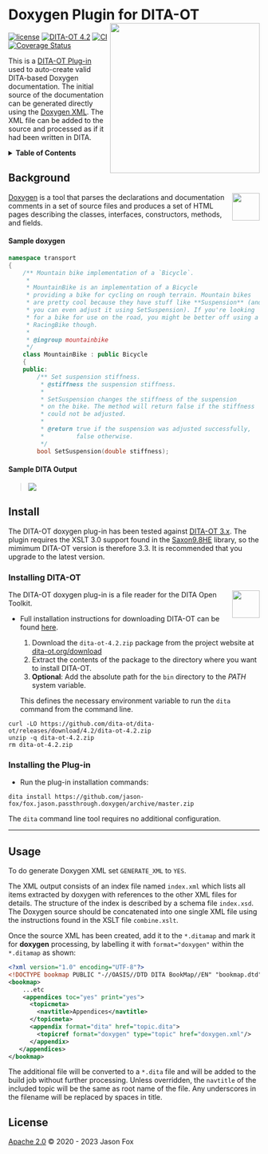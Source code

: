 # Doxygen Plugin for DITA-OT [<img src="https://jason-fox.github.io/fox.jason.passthrough.doxygen/doxygen.png" align="right" width="300">](http://doxygendita-ot.rtfd.io/)

[![license](https://img.shields.io/github/license/jason-fox/fox.jason.passthrough.doxygen.svg)](http://www.apache.org/licenses/LICENSE-2.0)
[![DITA-OT 4.2](https://img.shields.io/badge/DITA--OT-4.2-green.svg)](http://www.dita-ot.org/4.2)
[![CI](https://github.com/jason-fox/fox.jason.passthrough.doxygen/workflows/CI/badge.svg)](https://github.com/jason-fox/fox.jason.passthrough.doxygen/actions?query=workflow%3ACI)
[![Coverage Status](https://coveralls.io/repos/github/jason-fox/fox.jason.passthrough.doxygen/badge.svg?branch=master)](https://coveralls.io/github/jason-fox/fox.jason.passthrough.doxygen?branch=master)

This is a [DITA-OT Plug-in](https://www.dita-ot.org/plugins) used to auto-create valid DITA-based Doxygen documentation.
The initial source of the documentation can be generated directly using the
[Doxygen XML](http://www.doxygen.nl/manual/customize.html#xmlgenerator). The XML file can be added to the source and
processed as if it had been written in DITA.

<details>
<summary><strong>Table of Contents</strong></summary>

-   [Background](#background)
-   [Install](#install)
    -   [Installing DITA-OT](#installing-dita-ot)
    -   [Installing the Plug-in](#installing-the-plug-in)
-   [Usage](#usage)
-   [License](#license)

</details>

## Background

[<img src="https://jason-fox.github.io/fox.jason.passthrough.doxygen/doxygen-logo.png" align="right" height="55">](https://docs.oracle.com/javase/1.5.0/docs/guide/doxygen/index.html)

[Doxygen](http://www.doxygen.nl/manual/) is a tool that parses the declarations and
documentation comments in a set of source files and produces a set of HTML pages describing the classes, interfaces,
constructors, methods, and fields.


#### Sample doxygen

```c++
namespace transport
{
    /** Mountain bike implementation of a `Bicycle`.
     *
     * MountainBike is an implementation of a Bicycle
     * providing a bike for cycling on rough terrain. Mountain bikes
     * are pretty cool because they have stuff like **Suspension** (and
     * you can even adjust it using SetSuspension). If you're looking
     * for a bike for use on the road, you might be better off using a
     * RacingBike though.
     *
     * @ingroup mountainbike
     */
	class MountainBike : public Bicycle
	{
	public:
		/** Set suspension stiffness.
		 * @stiffness the suspension stiffness.
		 *
		 * SetSuspension changes the stiffness of the suspension
		 * on the bike. The method will return false if the stiffness
		 * could not be adjusted.
		 *
		 * @return true if the suspension was adjusted successfully,
		 *         false otherwise.
		 */
		bool SetSuspension(double stiffness);
```

#### Sample DITA Output

> ![](https://jason-fox.github.io/fox.jason.passthrough.doxygen/mountainbike.png)

## Install

The DITA-OT doxygen plug-in has been tested against [DITA-OT 3.x](http://www.dita-ot.org/download). The plugin requires
the XSLT 3.0 support found in the [Saxon9.8HE](https://www.saxonica.com/html/download/java.html) library, so the mimimum
DITA-OT version is therefore 3.3. It is recommended that you upgrade to the latest version.

### Installing DITA-OT

<a href="https://www.dita-ot.org"><img src="https://www.dita-ot.org/images/dita-ot-logo.svg" align="right" height="55"></a>

The DITA-OT doxygen plug-in is a file reader for the DITA Open Toolkit.

-   Full installation instructions for downloading DITA-OT can be found
    [here](https://www.dita-ot.org/4.0/topics/installing-client.html).

    1.  Download the `dita-ot-4.2.zip` package from the project website at
        [dita-ot.org/download](https://www.dita-ot.org/download)
    2.  Extract the contents of the package to the directory where you want to install DITA-OT.
    3.  **Optional**: Add the absolute path for the `bin` directory to the _PATH_ system variable.

    This defines the necessary environment variable to run the `dita` command from the command line.

```console
curl -LO https://github.com/dita-ot/dita-ot/releases/download/4.2/dita-ot-4.2.zip
unzip -q dita-ot-4.2.zip
rm dita-ot-4.2.zip
```

### Installing the Plug-in

-   Run the plug-in installation commands:

```console
dita install https://github.com/jason-fox/fox.jason.passthrough.doxygen/archive/master.zip
```

The `dita` command line tool requires no additional configuration.

---

## Usage

To do generate Doxygen XML set `GENERATE_XML` to `YES`.

The XML output consists of an index file named `index.xml` which lists all items extracted by doxygen with references to the other XML files for details. The structure of the index is described by a schema file `index.xsd`. The Doxygen source should be concatenated into one single XML file using the instructions found in the XSLT file `combine.xslt`.

Once the source XML has been created, add it to the `*.ditamap` and mark it for **doxygen** processing, by labelling it
with `format="doxygen"` within the `*.ditamap` as shown:

```xml
<?xml version="1.0" encoding="UTF-8"?>
<!DOCTYPE bookmap PUBLIC "-//OASIS//DTD DITA BookMap//EN" "bookmap.dtd">
<bookmap>
    ...etc
    <appendices toc="yes" print="yes">
      <topicmeta>
        <navtitle>Appendices</navtitle>
      </topicmeta>
      <appendix format="dita" href="topic.dita">
        <topicref format="doxygen" type="topic" href="doxygen.xml"/>
      </appendix>
   </appendices>
</bookmap>
```

The additional file will be converted to a `*.dita` file and will be added to the build job without further processing.
Unless overridden, the `navtitle` of the included topic will be the same as root name of the file. Any underscores in
the filename will be replaced by spaces in title.

## License

[Apache 2.0](LICENSE) © 2020 - 2023 Jason Fox
